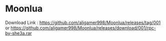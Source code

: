 # Moonlua

Download Link : https://github.com/aligamer998/Moonlua/releases/tag/001
or 
https://github.com/aligamer998/Moonlua/releases/download/001/rpc-by-she3a.rar
